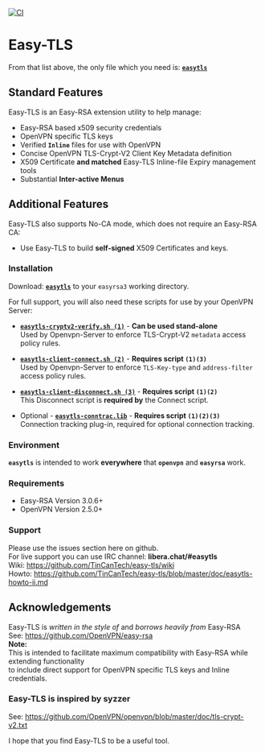 [![CI](https://github.com/TinCanTech/easy-tls/actions/workflows/blank.yml/badge.svg)](https://github.com/TinCanTech/easy-tls/actions/workflows/blank.yml)
# Easy-TLS

From that list above, the only file which you need is: [**`easytls`**](https://github.com/TinCanTech/easy-tls/blob/master/easytls)

## Standard Features
Easy-TLS is an Easy-RSA extension utility to help manage:
+ Easy-RSA based x509 security credentials
+ OpenVPN specific TLS keys
+ Verified **`Inline`** files for use with OpenVPN
+ Concise OpenVPN TLS-Crypt-V2 Client Key Metadata definition
+ X509 Certificate **and matched** Easy-TLS Inline-file Expiry management tools
+ Substantial **Inter-active Menus**

## Additional Features
Easy-TLS also supports No-CA mode, which does not require an Easy-RSA CA:
+ Use Easy-TLS to build **self-signed** X509 Certificates and keys.

### Installation
Download: [**`easytls`**](https://github.com/TinCanTech/easy-tls/blob/master/easytls) to your `easyrsa3` working directory.

For full support, you will also need these scripts for use by your OpenVPN Server:
+ [**`easytls-cryptv2-verify.sh (1)`**](https://github.com/TinCanTech/easy-tls/blob/master/easytls-cryptv2-verify.sh) - **Can be used stand-alone**<br>
  Used by Openvpn-Server to enforce TLS-Crypt-V2 `metadata` access policy rules.<br>

+ [**`easytls-client-connect.sh (2)`**](https://github.com/TinCanTech/easy-tls/blob/master/easytls-client-connect.sh) - **Requires script `(1)(3)`**<br>
  Used by Openvpn-Server to enforce `TLS-Key-type` and `address-filter` access policy rules.<br>

+ [**`easytls-client-disconnect.sh (3)`**](https://github.com/TinCanTech/easy-tls/blob/master/easytls-client-disconnect.sh) - **Requires script `(1)(2)`**<br>
  This Disconnect script is **required by** the Connect script.

+ Optional - [**`easytls-conntrac.lib`**](https://github.com/TinCanTech/easy-tls/blob/master/easytls-conntrac.lib) - **Requires script `(1)(2)(3)`**<br>
  Connection tracking plug-in, required for optional connection tracking.

### Environment
**`easytls`** is intended to work **everywhere** that **`openvpn`** and **`easyrsa`** work.

### Requirements
+ Easy-RSA Version 3.0.6+
+ OpenVPN Version 2.5.0+

### Support
Please use the issues section here on github.<br>
For live support you can use IRC channel: **libera.chat/#easytls**<br>
Wiki: https://github.com/TinCanTech/easy-tls/wiki<br>
Howto: https://github.com/TinCanTech/easy-tls/blob/master/doc/easytls-howto-ii.md<br>

## Acknowledgements
Easy-TLS is *written in the style of* and *borrows heavily from* Easy-RSA<br>
See: https://github.com/OpenVPN/easy-rsa<br>
**Note:**<br>
This is intended to facilitate maximum compatibility with Easy-RSA while extending functionality<br>
to include direct support for OpenVPN specific TLS keys and Inline credentials.<br>

### Easy-TLS is inspired by **syzzer**<br>
See: https://github.com/OpenVPN/openvpn/blob/master/doc/tls-crypt-v2.txt<br>

I hope that you find Easy-TLS to be a useful tool.

